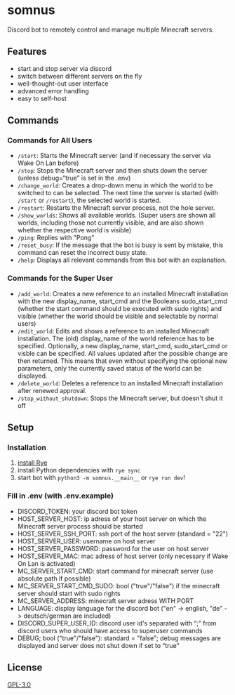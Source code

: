 # somnus

Discord bot to remotely control and manage multiple Minecraft servers.

## Features

- start and stop server via discord
- switch between different servers on the fly
- well-thought-out user interface
- advanced error handling
- easy to self-host

## Commands

### Commands for All Users

- `/start`: Starts the Minecraft server (and if necessary the server via Wake On Lan before)
- `/stop`: Stops the Minecraft server and then shuts down the server (unless debug=“true” is set in the .env)
- `/change_world`: Creates a drop-down menu in which the world to be switched to can be selected. The next time the server is started (with `/start` or `/restart`), the selected world is started.
- `/restart`: Restarts the Minecraft server process, not the hole server.
- `/show_worlds`: Shows all available worlds. (Super users are shown all worlds, including those not currently visible, and are also shown whether the respective world is visible)
- `/ping`: Replies with "Pong"
- `/reset_busy`: If the message that the bot is busy is sent by mistake, this command can reset the incorrect busy state.
- `/help`: Displays all relevant commands from this bot with an explanation.

### Commands for the Super User

- `/add_world`: Creates a new reference to an installed Minecraft installation with the new display_name, start_cmd and the Booleans sudo_start_cmd (whether the start command should be executed with sudo rights) and visible (whether the world should be visible and selectable by normal users)
- `/edit_world`: Edits and shows a reference to an installed Minecraft installation. The (old) display_name of the world reference has to be specified. Optionally, a new display_name, start_cmd, sudo_start_cmd or visble can be specified. All values updated after the possible change are then returned. This means that even without specifying the optional new parameters, only the currently saved status of the world can be displayed.
- `/delete_world`: Deletes a reference to an installed Minecraft installation after renewed approval.
- `/stop_without_shutdown`: Stops the Minecraft server, but doesn't shut it off

## Setup
### Installation
1. [install Rye](https://rye.astral.sh/guide/installation/)
2. install Python dependencies with `rye sync`
3. start bot with `python3 -m somnus.__main__` or `rye run dev`!

### Fill in .env (with .env.example)
- DISCORD_TOKEN: your discord bot token
- HOST_SERVER_HOST: ip adress of your host server on which the Minecraft server process should be started
- HOST_SERVER_SSH_PORT: ssh port of the host server (standard = "22")
- HOST_SERVER_USER: username on host server
- HOST_SERVER_PASSWORD: password for the user on host server
- HOST_SERVER_MAC: mac adress of host server (only necessary if Wake On Lan is activated)
- MC_SERVER_START_CMD: start command for minecraft server (use absolute path if possible)
- MC_SERVER_START_CMD_SUDO: bool ("true"/"false") if the minecraft server should start with sudo rights
- MC_SERVER_ADDRESS: minecraft server adress WITH PORT
- LANGUAGE: display language for the discord bot ("en" -> english, "de" -> deutsch/german are included)
- DISCORD_SUPER_USER_ID: discord user id's separated with “;” from discord users who should have access to superuser commands
- DEBUG; bool ("true"/"false"): standard = "false"; debug messages are displayed and server does not shut down if set to “true”

## License

[GPL-3.0](/LICENSE.txt)
